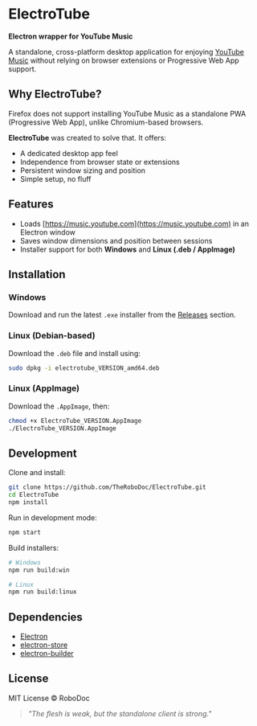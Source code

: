 # ElectroTube

**Electron wrapper for YouTube Music**

A standalone, cross-platform desktop application for enjoying [YouTube Music](https://music.youtube.com) without relying on browser extensions or Progressive Web App support.

## Why ElectroTube?

Firefox does not support installing YouTube Music as a standalone PWA (Progressive Web App), unlike Chromium-based browsers.

**ElectroTube** was created to solve that. It offers:

- A dedicated desktop app feel
- Independence from browser state or extensions
- Persistent window sizing and position
- Simple setup, no fluff

## Features

- Loads [https://music.youtube.com](https://music.youtube.com) in an Electron window
- Saves window dimensions and position between sessions
- Installer support for both **Windows** and **Linux (.deb / AppImage)**

## Installation

### Windows

Download and run the latest `.exe` installer from the [Releases](https://github.com/TheRoboDoc/ElectroTube/releases) section.

### Linux (Debian-based)

Download the `.deb` file and install using:

```bash
sudo dpkg -i electrotube_VERSION_amd64.deb
```

### Linux (AppImage)

Download the `.AppImage`, then:

```bash
chmod +x ElectroTube_VERSION.AppImage
./ElectroTube_VERSION.AppImage
```

## Development

Clone and install:

```bash
git clone https://github.com/TheRoboDoc/ElectroTube.git
cd ElectroTube
npm install
```
Run in development mode:

```bash
npm start
```

Build installers:

```bash
# Windows
npm run build:win

# Linux
npm run build:linux
```

## Dependencies

* [Electron](https://electronjs.org/)
* [electron-store](https://github.com/sindresorhus/electron-store)
* [electron-builder](https://www.electron.build/)

## License

MIT License © RoboDoc

> *"The flesh is weak, but the standalone client is strong."*

